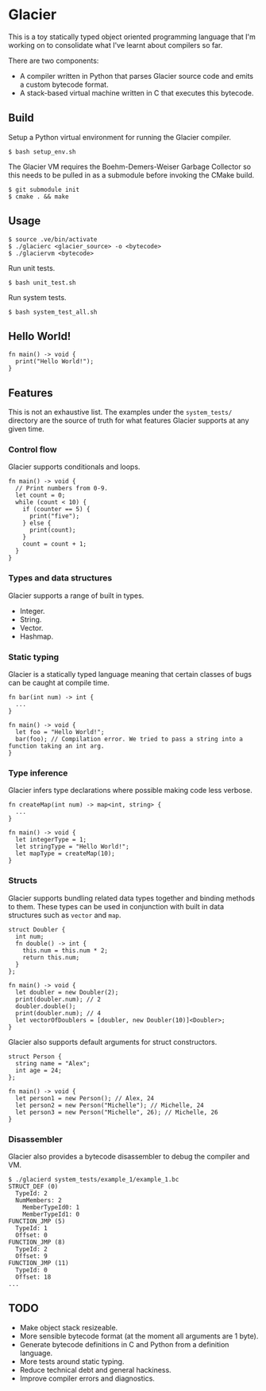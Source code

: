 # Glacier
This is a toy statically typed object oriented programming language that I'm working on to consolidate what I've learnt about compilers so far.

There are two components:
* A compiler written in Python that parses Glacier source code and emits a custom bytecode format.
* A stack-based virtual machine written in C that executes this bytecode.
## Build
Setup a Python virtual environment for running the Glacier compiler.
```
$ bash setup_env.sh
```
The Glacier VM requires the Boehm-Demers-Weiser Garbage Collector so this needs to be pulled in as a submodule before invoking the CMake build.
```
$ git submodule init
$ cmake . && make
```
## Usage
```
$ source .ve/bin/activate
$ ./glacierc <glacier_source> -o <bytecode>
$ ./glaciervm <bytecode>
```
Run unit tests.
```
$ bash unit_test.sh
```
Run system tests.
```
$ bash system_test_all.sh
```
## Hello World!
```
fn main() -> void {
  print("Hello World!");
}
```
## Features
This is not an exhaustive list. The examples under the `system_tests/` directory are the source of truth for what features Glacier supports at any given time.
### Control flow
Glacier supports conditionals and loops.
```
fn main() -> void {
  // Print numbers from 0-9.
  let count = 0;
  while (count < 10) {
    if (counter == 5) {
      print("five");
    } else {
      print(count);
    }
    count = count + 1;
  }
}
```
### Types and data structures
Glacier supports a range of built in types.
* Integer.
* String.
* Vector.
* Hashmap.
### Static typing
Glacier is a statically typed language meaning that certain classes of bugs can be caught at compile time.
```
fn bar(int num) -> int {
  ...
}

fn main() -> void {
  let foo = "Hello World!";
  bar(foo); // Compilation error. We tried to pass a string into a function taking an int arg.
}
```
### Type inference
Glacier infers type declarations where possible making code less verbose.
```
fn createMap(int num) -> map<int, string> {
  ...
}

fn main() -> void {
  let integerType = 1;
  let stringType = "Hello World!";
  let mapType = createMap(10);
}
```
### Structs
Glacier supports bundling related data types together and binding methods to them. These types can be used in conjunction with built in data structures such as `vector` and `map`.
```
struct Doubler {
  int num;
  fn double() -> int {
    this.num = this.num * 2;
    return this.num;
  }
};

fn main() -> void {
  let doubler = new Doubler(2);
  print(doubler.num); // 2
  doubler.double();
  print(doubler.num); // 4
  let vectorOfDoublers = [doubler, new Doubler(10)]<Doubler>;
}
```
Glacier also supports default arguments for struct constructors.
```
struct Person {
  string name = "Alex";
  int age = 24;
};

fn main() -> void {
  let person1 = new Person(); // Alex, 24
  let person2 = new Person("Michelle"); // Michelle, 24
  let person3 = new Person("Michelle", 26); // Michelle, 26
}
```
### Disassembler
Glacier also provides a bytecode disassembler to debug the compiler and VM.
```
$ ./glacierd system_tests/example_1/example_1.bc
STRUCT_DEF (0)
  TypeId: 2
  NumMembers: 2
    MemberTypeId0: 1
    MemberTypeId1: 0
FUNCTION_JMP (5)
  TypeId: 1
  Offset: 0
FUNCTION_JMP (8)
  TypeId: 2
  Offset: 9
FUNCTION_JMP (11)
  TypeId: 0
  Offset: 18
...
```
## TODO
* Make object stack resizeable.
* More sensible bytecode format (at the moment all arguments are 1 byte).
* Generate bytecode definitions in C and Python from a definition language.
* More tests around static typing.
* Reduce technical debt and general hackiness.
* Improve compiler errors and diagnostics.
